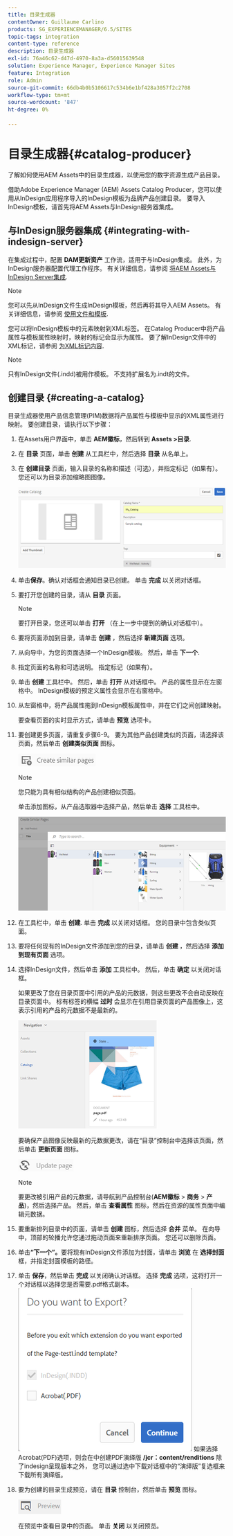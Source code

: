 ```yaml
---
title: 目录生成器
contentOwner: Guillaume Carlino
products: SG_EXPERIENCEMANAGER/6.5/SITES
topic-tags: integration
content-type: reference
description: 目录生成器
exl-id: 76a46c62-d47d-4970-8a3a-d56015639548
solution: Experience Manager, Experience Manager Sites
feature: Integration
role: Admin
source-git-commit: 66db4b0b5106617c534b6e1bf428a3057f2c2708
workflow-type: tm+mt
source-wordcount: '847'
ht-degree: 0%

---
```


# 目录生成器{#catalog-producer}

了解如何使用AEM Assets中的目录生成器，以使用您的数字资源生成产品目录。

借助Adobe Experience Manager (AEM) Assets Catalog Producer，您可以使用从InDesign应用程序导入的InDesign模板为品牌产品创建目录。 要导入InDesign模板，请首先将AEM Assets与InDesign服务器集成。

## 与InDesign服务器集成 {#integrating-with-indesign-server}

在集成过程中，配置 **DAM更新资产** 工作流，适用于与InDesign集成。 此外，为InDesign服务器配置代理工作程序。 有关详细信息，请参阅 [将AEM Assets与InDesign Server集成](/help/assets/indesign.md).

>[!NOTE]
>
>您可以先从InDesign文件生成InDesign模板，然后再将其导入AEM Assets。 有关详细信息，请参阅 [使用文件和模板](https://helpx.adobe.com/indesign/using/files-templates.html).
>
>您可以将InDesign模板中的元素映射到XML标签。 在Catalog Producer中将产品属性与模板属性映射时，映射的标记会显示为属性。 要了解InDesign文件中的XML标记，请参阅 [为XML标记内容](https://helpx.adobe.com/indesign/using/tagging-content-xml.html).

>[!NOTE]
>
>只有InDesign文件(.indd)被用作模板。 不支持扩展名为.indt的文件。

## 创建目录 {#creating-a-catalog}

目录生成器使用产品信息管理(PIM)数据将产品属性与模板中显示的XML属性进行映射。 要创建目录，请执行以下步骤：

1. 在Assets用户界面中，单击 **AEM徽标**，然后转到 **Assets >目录**.
1. 在 **目录** 页面，单击 **创建** 从工具栏中，然后选择 **目录** 从名单上。
1. 在 **创建目录** 页面，输入目录的名称和描述（可选），并指定标记（如果有）。 您还可以为目录添加缩略图图像。

   ![create_catalog](assets/create_catalog.png)

1. 单击&#x200B;**保存**。确认对话框会通知目录已创建。 单击 **完成** 以关闭对话框。
1. 要打开您创建的目录，请从 **目录** 页面。

   >[!NOTE]
   >
   >要打开目录，您还可以单击 **打开** （在上一步中提到的确认对话框中）。

1. 要将页面添加到目录，请单击 **创建** ，然后选择 **新建页面** 选项。
1. 从向导中，为您的页面选择一个InDesign模板。 然后，单击 **下一个**.
1. 指定页面的名称和可选说明。 指定标记（如果有）。
1. 单击 **创建** 工具栏中。 然后，单击 **打开** 从对话框中。 产品的属性显示在左窗格中。 InDesign模板的预定义属性会显示在右窗格中。
1. 从左窗格中，将产品属性拖到InDesign模板属性中，并在它们之间创建映射。

   要查看页面的实时显示方式，请单击 **预览** 选项卡。

1. 要创建更多页面，请重复步骤6-9。 要为其他产品创建类似的页面，请选择该页面，然后单击 **创建类似页面** 图标。

   ![create_similar_pages](assets/create_similar_pages.png)

   >[!NOTE]
   >
   >您只能为具有相似结构的产品创建相似页面。

   单击添加图标，从产品选取器中选择产品，然后单击 **选择** 工具栏中。

   ![select_product](assets/select_product.png)

1. 在工具栏中，单击 **创建**. 单击 **完成** 以关闭对话框。 您的目录中包含类似页面。
1. 要将任何现有的InDesign文件添加到您的目录，请单击 **创建** ，然后选择 **添加到现有页面** 选项。
1. 选择InDesign文件，然后单击 **添加** 工具栏中。 然后，单击 **确定** 以关闭对话框。

   如果更改了您在目录页面中引用的产品的元数据，则这些更改不会自动反映在目录页面中。 标有标签的横幅 **过时** 会显示在引用目录页面的产品图像上，这表示引用的产品的元数据不是最新的。

   ![chlimage_1-117](assets/chlimage_1-117a.png)

   要确保产品图像反映最新的元数据更改，请在“目录”控制台中选择该页面，然后单击 **更新页面** 图标。

   ![chlimage_1-118](assets/chlimage_1-118a.png)

   >[!NOTE]
   >
   >要更改被引用产品的元数据，请导航到产品控制台(**AEM徽标** > **商务** > **产品**)，然后选择产品。 然后，单击 **查看属性** 图标，然后在资源的属性页面中编辑元数据。

1. 要重新排列目录中的页面，请单击 **创建** 图标，然后选择 **合并** 菜单。 在向导中，顶部的轮播允许您通过拖动页面来重新排序页面。 您还可以删除页面。

1. 单击&#x200B;**“下一个”。**&#x200B;要将现有InDesign文件添加为封面，请单击 **浏览** 在 **选择封面** 框，并指定封面模板的路径。
1. 单击 **保存**，然后单击 **完成** 以关闭确认对话框。
选择 **完成** 选项，这将打开一个对话框以选择您是否需要.pdf格式副本。
   ![导出为pdf](assets/CatalogPDF.png)
如果选择Acrobat(PDF)选项，则会在中创建PDF演绎版  **/jcr：content/renditions** 除了indesign呈现版本之外， 您可以通过选中下载对话框中的“演绎版”复选框来下载所有演绎版。

1. 要为创建的目录生成预览，请在 **目录** 控制台，然后单击 **预览** 图标。

   ![chlimage_1-119](assets/chlimage_1-119a.png)

   在预览中查看目录中的页面。 单击 **关闭** 以关闭预览。
